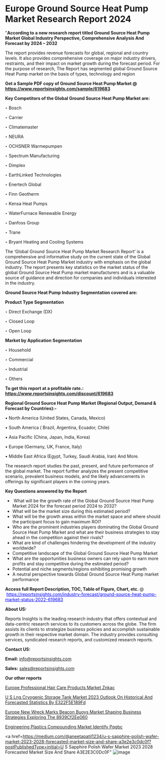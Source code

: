 # Europe Ground Source Heat Pump Market Research Report 2024

"<strong>According to a new research report titled Ground Source Heat Pump Market Global Industry Perspective, Comprehensive Analysis And Forecast by 2024 – 2032</strong>

The report provides revenue forecasts for global, regional and country levels. It also provides comprehensive coverage on major industry drivers, restraints, and their impact on market growth during the forecast period. For the purpose of research, The Report has segmented global Ground Source Heat Pump market on the basis of types, technology and region

<strong>Get a Sample PDF copy of Ground Source Heat Pump Market </strong><strong>@<a href=https://www.reportsinsights.com/sample/619683 style=color:#0000ff;> https://www.reportsinsights.com/sample/619683</a></strong></font>

<strong>Key Competitors of the Global Ground Source Heat Pump Market are:</strong>

‣ Bosch

‣ Carrier

‣ Climatemaster

‣ NEURA

‣ OCHSNER Warmepumpen

‣ Spectrum Manufacturing

‣ Dimplex

‣ EarthLinked Technologies

‣ Enertech Global

‣ Finn Geotherm

‣ Kensa Heat Pumps

‣ WaterFurnace Renewable Energy

‣ Danfoss Group

‣ Trane

‣ Bryant Heating and Cooling Systems

The ‘Global Ground Source Heat Pump Market Research Report’ is a comprehensive and informative study on the current state of the Global Ground Source Heat Pump Market industry with emphasis on the global industry. The report presents key statistics on the market status of the global Ground Source Heat Pump market manufacturers and is a valuable source of guidance and direction for companies and individuals interested in the industry.

<strong>Ground Source Heat Pump Industry Segmentation covered are:</strong>

<strong>Product Type Segmentation</strong>

‣    Direct Exchange (DX)

‣ Closed Loop

‣ Open Loop

<strong>Market by Application Segmentation</strong>

‣   Household

‣ Commercial

‣ Industrial

‣ Others

<strong>To get this report at a profitable rate.: <a href=https://www.reportsinsights.com/discount/619683 style=color:#0000ff;>https://www.reportsinsights.com/discount/619683</a></strong></font>

<strong>Regional Ground Source Heat Pump Market (Regional Output, Demand &amp; Forecast by Countries):-</strong>

• North America (United States, Canada, Mexico)

• South America ( Brazil, Argentina, Ecuador, Chile)

• Asia Pacific (China, Japan, India, Korea)

• Europe (Germany, UK, France, Italy)

• Middle East Africa (Egypt, Turkey, Saudi Arabia, Iran) And More.

The research report studies the past, present, and future performance of the global market. The report further analyzes the present competitive scenario, prevalent business models, and the likely advancements in offerings by significant players in the coming years.

<strong>Key Questions answered by the Report</strong>
<ul>
  <li> What will be the growth rate of the Global Ground Source Heat Pump Market 2024 for the forecast period 2024 to 2032?</li>
  <li>What will be the market size during this estimated period?</li>
  <li>What will be the growth areas within the market space and where should the participant focus to gain maximum ROI?</li>
  <li>Who are the prominent industries players dominating the Global Ground Source Heat Pump Market and what are their business strategies to stay ahead in the competition against their rivals?</li>
  <li>What are kind of challenges hindering the development of the industry worldwide?</li>
  <li>Competitive landscape of the Global Ground Source Heat Pump Market</li>
  <li>What are the opportunities business owners can rely upon to earn more profits and stay competitive during the estimated period?</li>
  <li>Potential and niche segments/regions exhibiting promising growth</li>
  <li>A neutral perspective towards Global Ground Source Heat Pump market performance</li>
</ul>
<strong>Access full Report Description, TOC, Table of Figure, Chart, etc. </strong>@  <a href=https://reportsinsights.com/industry-forecast/ground-source-heat-pump-market-status-2022-619683 style=color:#0000ff;>https://reportsinsights.com/industry-forecast/ground-source-heat-pump-market-status-2022-619683</a></font>

<strong><strong>About US</strong>:</strong>

Reports Insights is the leading research industry that offers contextual and data-centric research services to its customers across the globe. The firm assists its clients to strategize business policies and accomplish sustainable growth in their respective market domain. The industry provides consulting services, syndicated research reports, and customized research reports.

<strong>Contact US:</strong>

<p class=""""><b>Email:</b> <a href=mailto:info@reportsinsights.com>info@reportsinsights.com</a></p>
<p class=""""><b>Sales:</b> <a href=mailto:sales@reportsinsights.com>sales@reportsinsights.com</a></p>

<strong>Our other reports</strong>

<a href=https://www.linkedin.com/pulse/europe-professional-hair-care-products-market-znkac/>Europe Professional Hair Care Products Market Znkac</a>

<a href=https://medium.com/@aryawankhede943/u-s-lng-cryogenic-storage-tank-market-2023-outlook-on-historical-and-forecasted-statistics-by-e322f5e189fd>U S Lng Cryogenic Storage Tank Market 2023 Outlook On Historical And Forecasted Statistics By E322F5E189Fd</a>

<a href=https://medium.com/@a86515711/europe-new-wreck-marks-beacon-buoys-market-shaping-business-strategies-exploring-the-8939cf2ee060>Europe New Wreck Marks Beacon Buoys Market Shaping Business Strategies Exploring The 8939Cf2Ee060</a>

<a href=https://www.linkedin.com/pulse/engineering-plastics-compounding-market-identify-pqgbc/>Engineering Plastics Compounding Market Identify Pqgbc</a>

<a href=https://medium.com/@aneetapatil1234/u-s-sapphire-polish-wafer-market-2023-2028-forecasted-market-size-and-share-a3e2e3c0dc0f?postPublishedType=initial>U S Sapphire Polish Wafer Market 2023 2028 Forecasted Market Size And Share A3E2E3C0Dc0F</a>"
![image](https://github.com/aanak123/RIMarketer1/assets/158471119/75745273-084b-4edf-97cc-a479da77bb00)
